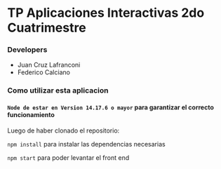 # TP Aplicaciones Interactivas 2do Cuatrimestre


### Developers

+ Juan Cruz Lafranconi
+ Federico Calciano

### Como utilizar esta aplicacion
#### ```Node de estar en Version 14.17.6 o mayor``` para garantizar el correcto funcionamiento

Luego de haber clonado el repositorio:

```npm install``` para instalar las dependencias necesarias

```npm start``` para poder levantar el front end
